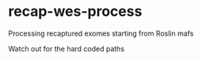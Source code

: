 # recap-wes-process
Processing recaptured exomes starting from Roslin mafs

Watch out for the hard coded paths
